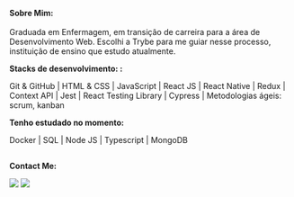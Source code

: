 <b> Sobre Mim: </b>
<br><br>
Graduada em Enfermagem, em transição de carreira para a área de Desenvolvimento Web. Escolhi a Trybe para me guiar nesse processo, instituição de ensino que estudo atualmente.
<br>

<b> Stacks de desenvolvimento: : </b>

Git & GitHub |  HTML & CSS | JavaScript | React JS | React Native | Redux | Context API | Jest | React Testing Library | Cypress | Metodologias ágeis: scrum, kanban <br>

<b> Tenho estudado no momento: </b>

Docker | SQL | Node JS | Typescript | MongoDB 

##

<b> Contact Me: </b>
  <div>  
  <a href = "layanenu@gmail.com"><img src="https://img.shields.io/badge/-Gmail-%23333?style=for-the-badge&logo=gmail&logoColor=white" target="_blank"></a>
  <a href="https://www.linkedin.com/in/layanenu/" target="_blank"><img src="https://img.shields.io/badge/-LinkedIn-%230077B5?style=for-the-badge&logo=linkedin&logoColor=white" target="_blank"></a> 
</div>
